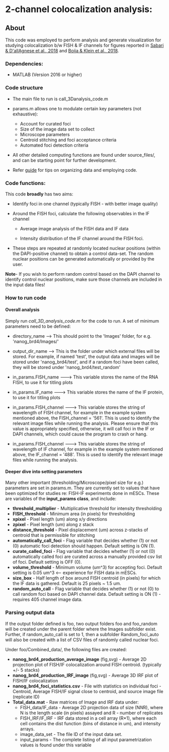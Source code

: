 # 2-channel colocalization analysis:

## About

This code was employed to perform analysis and generate visualization
for studying colocalization b/w FISH & IF channels for figures reported in [Sabari & D'allAgnese et al., 2018](https://doi.org/10.1126/science.aar3958) and [Boija & Klein et al., 2018](https://doi.org/10.1016/j.cell.2018.10.042).

### Dependencies:

* MATLAB (Version 2016 or higher)

### Code structure

* The main file to run is call_3Danalysis_code.m

* params.m allows one to modulate certain key parameters (not exhaustive):
    * Account for curated foci
    * Size of the image data set to collect
    * Microscope parameters
    * Centroid stitching and foci acceptance criteria
    * Automated foci detection criteria

* All other detailed computing functions are found under source_files/, and can be starting point for further development.

* Refer [guide](guide.md) for tips on organizing data and employing code.


### Code functions:

This code **broadly** has two aims:

* Identify foci in one channel (typically FISH - with better image quality)

* Around the FISH foci, calculate the following observables in the IF channel
    * Average image analysis of the FISH data and IF data

    * Intensity distribution of the IF channel around the FISH foci.

* These steps are repeated at randomly located nuclear positions (within the DAPI-positive channel) to obtain a control data-set. The random nuclear positions can be generated automatically or provided by the user.

**Note**-  If you wish to perform random control based on the DAPI channel to identify control nuclear positions, make sure those channels are included in the input data files!


### How to run code

#### Overall analysis

Simply run *call_3D_analysis_code.m* for the code to run. A set of minimum parameters need to be defined:


* directory_name	-->	This should point to the 'Images' folder, for e.g. 'nanog_brd4/Images/'

* output_dir_name	-->	This is the folder under which external files will be stored. For example, if named 'test', the output data and images will be stored under 'nanog_brd4/test', and if a random foci have been called, they will be stored under 'nanog_brd4/test_random'


* in_params.FISH_name	--->	This variable stores the name of the RNA FISH, to use it for titling plots

* in_params.IF_name	--->	This variable stores the name of the IF protein, to use it for titling plots

* in_params.FISH_channel	--->	This variable stores the string of wavelength of FISH channel, for example in the example system mentioned above, the FISH_channel = '561'. This is used to identify the relevant image files while running the analysis. Please ensure that this value is appropriately specified, otherwise, it will call foci in the IF or DAPI channels, which could cause the program to crash or hang.

* in_params.FISH_channel	--->	This variable stores the string of wavelength of IF channel, for example in the example system mentioned above, the IF_channel = '488'. This is used to identify the relevant image files while running the analysis.

#### Deeper dive into setting parameters
Many other important (thresholding/Microscope/pixel size for e.g.) parameters are set in params.m. They are currently set to values that have been optimized for studies re: FISH-IF experiments done in mESCs. These are variables of the **input_params class**, and include:
- **threshold_multiplier** - Multiplicative threshold for intensity thresholding
- **FISH_threshold** - Minimum area (in pixels) for thresholding
- **xpixel** - Pixel length (um) along x/y directions
- **zpixel** - Pixel length (um) along z stack
- **distance_threshold** - Pixel displacement (um) across z-stacks of centroid that is permissible for stitching
- **automatically_call_foci** - Flag variable that decides whether (1)
or not (0) automatic foci detection should happen. Default setting
is ON (1).
- **curate_called_foci** - Flag variable that decides whether (1)
or not (0) automatically called foci are curated across a manually
provided csv list of foci. Default setting is OFF (0).
- **volume_threshold** - Minimum volume (um^3) for accepting foci.
Default setting is 0.05 um^3 <-- experience for FISH data in mESCs.
- **size_box** - Half length of box around FISH centroid (in pixels)
for which the IF data is gathered. Default is 25 pixels ~ 1.5 um.
- **random_auto_call** - Flag variable that decides whether (1)
or not (0) to call random foci based on DAPI channel data. Default
setting is ON (1) - requires 405 channel image data.

### Parsing output data
If the output folder defined is foo, two output folders foo and foo_random will be created under the parent folder where the Images subfolder exist. Further, if random_auto_call is set to 1, then a subfolder Random_foci_auto will also be created with a list of CSV files of randomly called nuclear foci.

Under foo/Combined_data/, the following files are created:
- **nanog_brd4_production_average_image** (fig,svg) - Average 2D projection plot of FISH/IF colocalization around FISH centroid. (typically +/- 5 stacks)
- **nanog_brd4_production_IRF_image** (fig,svg) - Average 3D IRF plot of FISH/IF colocalization
- **nanog_brd4_foci_statistics.csv** - File with statistics on individual foci - Centroid, Average FISH/IF signal close to centroid, and source image file (replicate ID)
- **Total_data.mat** - Raw matrices of Image and IRF data under:
  - FISH_data/IF_data - Average 2D projection data of size (N*N*R), where N is the length scale (in pixels) assayed and R - number of replicates
  - FISH_IRF/IF_IRF - IRF data stored in a cell array (R*1), where each cell contains the dist function (bins of distance in um), and intensity arrays.
  - image_data_set - The file ID of the input data set.
  - input_params - The complete listing of all input parametrization values is found under this variable
